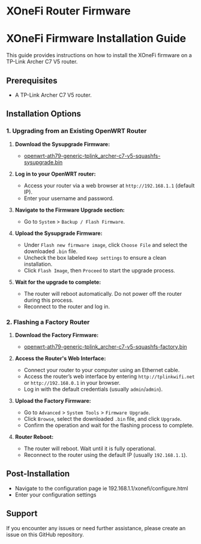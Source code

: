 # XOneFi Router Firmware

# XOneFi Firmware Installation Guide

This guide provides instructions on how to install the XOneFi firmware on a TP-Link Archer C7 V5 router.

## Prerequisites
- A TP-Link Archer C7 V5 router.

## Installation Options

### 1. Upgrading from an Existing OpenWRT Router

1. **Download the Sysupgrade Firmware:**
   - [openwrt-ath79-generic-tplink_archer-c7-v5-squashfs-sysupgrade.bin](https://github.com/xmeshlab/xonefi-firmware/blob/main/openwrt/bin/targets/ath79/generic/openwrt-ath79-generic-tplink_archer-c7-v5-squashfs-sysupgrade.bin)

2. **Log in to your OpenWRT router:**
   - Access your router via a web browser at `http://192.168.1.1` (default IP).
   - Enter your username and password.

3. **Navigate to the Firmware Upgrade section:**
   - Go to `System` > `Backup / Flash Firmware`.

4. **Upload the Sysupgrade Firmware:**
   - Under `Flash new firmware image`, click `Choose File` and select the downloaded `.bin` file.
   - Uncheck the box labeled `Keep settings` to ensure a clean installation.
   - Click `Flash Image`, then `Proceed` to start the upgrade process.

5. **Wait for the upgrade to complete:**
   - The router will reboot automatically. Do not power off the router during this process.
   - Reconnect to the router and log in.

### 2. Flashing a Factory Router

1. **Download the Factory Firmware:**
   - [openwrt-ath79-generic-tplink_archer-c7-v5-squashfs-factory.bin](https://github.com/xmeshlab/xonefi-firmware/blob/main/openwrt/bin/targets/ath79/generic/openwrt-ath79-generic-tplink_archer-c7-v5-squashfs-factory.bin)

2. **Access the Router's Web Interface:**
   - Connect your router to your computer using an Ethernet cable.
   - Access the router’s web interface by entering `http://tplinkwifi.net` or `http://192.168.0.1` in your browser.
   - Log in with the default credentials (usually `admin`/`admin`).

3. **Upload the Factory Firmware:**
   - Go to `Advanced` > `System Tools` > `Firmware Upgrade`.
   - Click `Browse`, select the downloaded `.bin` file, and click `Upgrade`.
   - Confirm the operation and wait for the flashing process to complete.

4. **Router Reboot:**
   - The router will reboot. Wait until it is fully operational.
   - Reconnect to the router using the default IP (usually `192.168.1.1`).

## Post-Installation

- Navigate to the configuration page ie 192.168.1.1/xonefi/configure.html 
- Enter your configuration settings


## Support

If you encounter any issues or need further assistance, please create an issue on this GitHub repository.


